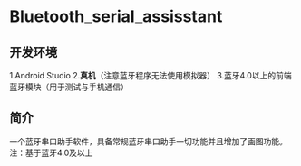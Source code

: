 # Bluetooth_serial_assisstant
## 开发环境
1.Android Studio
2.**真机**（注意蓝牙程序无法使用模拟器）
3.蓝牙4.0以上的前端蓝牙模块（用于测试与手机通信）
## 简介
一个蓝牙串口助手软件，具备常规蓝牙串口助手一切功能并且增加了画图功能。
注：基于蓝牙4.0及以上
